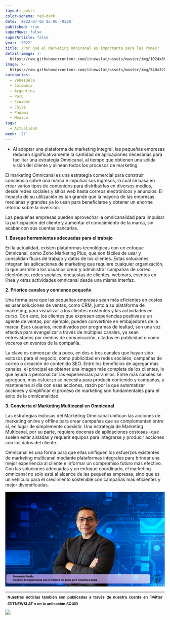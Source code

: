 ```yaml
---
layout: posts
color-schema: red-dark
date: '2022-07-05 05:06 -0500'
published: true
superNews: false
superArticle: false
year: '2022'
title: ¿Por qué el Marketing Omnicanal es importante para las Pymes?
detail-image: >-
  https://raw.githubusercontent.com/itnewslat/assets/master/img/1024x680/Fernando-Sotelo-g.jpg
image: >-
  https://raw.githubusercontent.com/itnewslat/assets/master/img/540x320/Fernando-Sotelo-p.jpg
categories:
  - Venezuela
  - Colombia
  - Argentina
  - Perú
  - Ecuador
  - Chile
  - Panama
  - Mexico
tags:
  - Actualidad
week: '27'
---
```

- Al adoptar una plataforma de marketing integral, las pequeñas empresas reducen significativamente la cantidad de aplicaciones necesarias para facilitar una estrategia Omnicanal, al tiempo que obtienen una sólida visión del cliente y alinean todos los procesos de marketing.

El marketing Omnicanal es una estrategia comercial para construir conciencia sobre una marca e impulsar sus ingresos, la cual se basa en crear varios tipos de contenidos para distribuirlos en diversos medios, desde redes sociales y sitios web hasta correos electrónicos y anuncios. El impacto de su utilización es tan grande que la mayoría de las empresas medianas y grandes ya lo usan para beneficiarse y obtener un enorme retorno sobre la inversión.

Las pequeñas empresas pueden aprovechar la omnicanalidad para impulsar la participación del cliente y aumentar el conocimiento de la marca, sin acabar con sus cuentas bancarias.

**1. Busque herramientas adecuadas para el trabajo**

En la actualidad, existen plataformas tecnológicas con un enfoque Omnicanal, como Zoho Marketing Plus, que son fáciles de usar y consolidan flujos de trabajo y datos de los clientes. Estas soluciones integran las aplicaciones de marketing que requiere cualquier organización, lo que permite a los usuarios crear y administrar campañas de correo electrónico, redes sociales, encuestas de clientes, webinars, eventos en línea y otras actividades omnicanal desde una misma interfaz.

**2. Priorice canales y comience pequeño**

Una forma para que las pequeñas empresas sean más eficientes en costos es usar soluciones de ventas, como CRM, junto a su plataforma de marketing, para visualizar a los clientes existentes y las actividades en curso. Con esto, los clientes que expresen experiencias positivas a un agente de ventas, por ejemplo, pueden convertirse en embajadores de la marca. Esos usuarios, incentivados por programas de lealtad, son una voz efectiva para evangelizar a través de múltiples canales, ya sean entrevistados por medios de comunicación, citados en publicidad o como voceros en eventos de la compañía.

La clave es comenzar de a poco, en dos o tres canales que hayan sido exitosos para el negocio, como publicidad en redes sociales, campañas de correo o creación de contenido SEO. Entre los beneficios de agregar más canales, el principal es obtener una imagen más completa de los clientes, lo que ayuda a personalizar las experiencias para ellos. Entre más canales se agreguen, más esfuerzo se necesita para producir contenido y campañas, y mantenerse al día con esas acciones, razón por la que automatizar acciones y simplificar el proceso de marketing son fundamentales para el éxito de la omnicanalidad. 

**3. Convierta el Marketing Multicanal en Omnicanal**

Las estrategias exitosas del Marketing Omnicanal unifican las acciones de marketing online y offline para crear campañas que se complementan entre sí, en lugar de simplemente coexistir. Una estrategia de Marketing Multicanal, por su parte, requiere docenas de aplicaciones costosas -que suelen estar aisladas y requerir equipos para integrarse y producir acciones con los datos del cliente.
	
Omnicanal es una forma para que ellas unifiquen los esfuerzos existentes de marketing multicanal mediante plataformas integrales para brindar una mejor experiencia al cliente e informar un compromiso futuro más efectivo. Con las soluciones adecuadas y un enfoque coordinado, el marketing omnicanal no solo está al alcance de las pequeñas empresas, sino que es un vehículo para el crecimiento sostenible con campañas más eficientes y mejor diversificadas.

![](https://raw.githubusercontent.com/itnewslat/assets/master/img/540x320/Fernando-Sotelo-p.jpg)

<table style="height: 42px;" width="569">
<tbody>
<tr>
<td style="text-align: justify;"><sub><strong>Nuestras noticias también son publicadas a través de nuestra cuenta en Twitter <a href="https://twitter.com/itnewslat?lang=es">@ITNEWSLAT</a> y en la aplicación <a href="https://squidapp.co/en/">SQUID</a></strong></sub></td>
</tr>
</tbody>
</table>

<img src="https://tracker.metricool.com/c3po.jpg?hash=56f88a41e39ab42c063cc51676587a04"/>